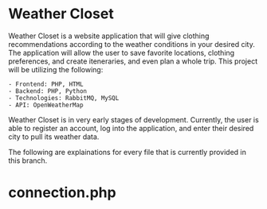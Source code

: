# Weather Closet
Weather Closet is a website application that will give clothing recommendations according to the weather conditions in your desired city. The application will allow the user to save favorite locations, clothing preferences, and create iteneraries, and even plan a whole trip. This project will be utilizing the following:
	
	- Frontend: PHP, HTML
	- Backend: PHP, Python 
	- Technologies: RabbitMQ, MySQL 
	- API: OpenWeatherMap
	
Weather Closet is in very early stages of development. Currently, the user is able to register an account, log into the application, and enter their desired city to pull its weather data.

The following are explainations for every file that is currently provided in this branch.

# connection.php
